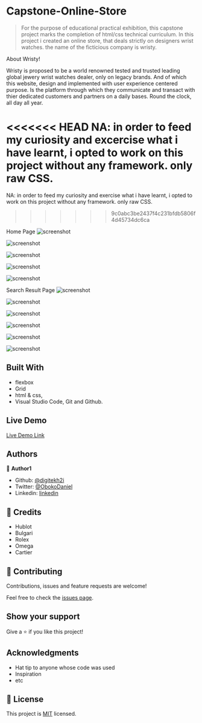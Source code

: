 # Capstone-Online-Store

> For the purpose of educational practical exhibition, this capstone project marks the completion of html/css technical curriculum. In this project i created an online store, that deals strictly on designers wrist watches. the name of the ficticious company is wristy.

About Wristy!

Wristy is proposed to be a world renowned tested and trusted leading global jewery wrist watches dealer, only on legacy brands. And of which this website, design and implemented with user experience centered purpose. Is the platform through which they communicate and transact with thier dedicated customers and partners on a daily bases. Round the clock, all day all year. 

<<<<<<< HEAD
NA: in order to feed my curiosity and excercise what i have learnt, i opted to work on this project without any framework. only raw CSS.
=======
NA: in order to feed my curiosity and exercise what i have learnt, i opted to work on this project without any framework. only raw CSS.
>>>>>>> 9c0abc3be2437f4c231bfdb5806f4d45734dc6ca

Home Page
![screenshot](./media/Screenshothome1.png)

![screenshot](./media/Screenshothome2.png)

![screenshot](./media/Screenshot-hometablet1.png)

![screenshot](./media/Screenshotmobile.png)

![screenshot](./media/Screenshot-homemobilee.png)


Search Result Page
![screenshot](./media/Screenshotsearch-desktop.png)

![screenshot](./media/Screenshotsearchdesktop2.png)

![screenshot](./media/Screenshottablet1.png)

![screenshot](./media/Screenshotsearchtablet2.png)

![screenshot](./media/Screenshot-search-moblie.png)

![screenshot](./media/Screenshot-search-mobile2.png)




## Built With
- flexbox
- Grid
- html & css,
- Visual Studio Code, Git and Github.

## Live Demo
[Live Demo Link](https://raw.githack.com/digitekh2i/Capstone-Online-shop/dev-ground/index.html)

## Authors

👤 **Author1**

- Github: [@digitekh2i](https://https://github.com/digitekh2i)
- Twitter: [@ObokoDaniel](https://twitter.com/ObokoDaniel)
- Linkedin: [linkedin](http://linkedin.com/in/daniel-dikachi-1luvtek101)

## 🤝 Credits
- Hublot
- Bulgari
- Rolex
- Omega
- Cartier 

## 🤝 Contributing

Contributions, issues and feature requests are welcome!

Feel free to check the [issues page](issues/).

## Show your support

Give a ⭐️ if you like this project!

## Acknowledgments

- Hat tip to anyone whose code was used
- Inspiration
- etc

## 📝 License

This project is [MIT](lic.url) licensed.
